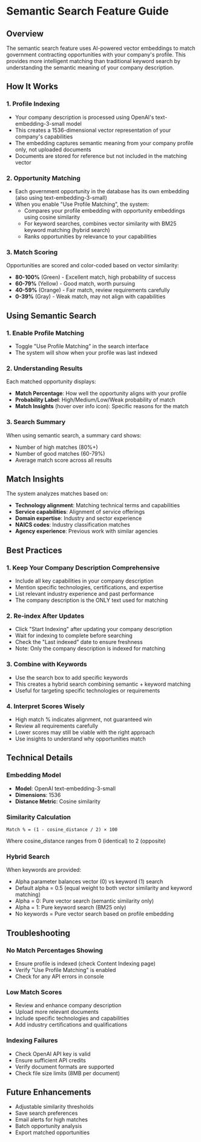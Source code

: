 # Semantic Search Feature Guide

## Overview
The semantic search feature uses AI-powered vector embeddings to match government contracting opportunities with your company's profile. This provides more intelligent matching than traditional keyword search by understanding the semantic meaning of your company description.

## How It Works

### 1. Profile Indexing
- Your company description is processed using OpenAI's text-embedding-3-small model
- This creates a 1536-dimensional vector representation of your company's capabilities
- The embedding captures semantic meaning from your company profile only, not uploaded documents
- Documents are stored for reference but not included in the matching vector

### 2. Opportunity Matching
- Each government opportunity in the database has its own embedding (also using text-embedding-3-small)
- When you enable "Use Profile Matching", the system:
  - Compares your profile embedding with opportunity embeddings using cosine similarity
  - For keyword searches, combines vector similarity with BM25 keyword matching (hybrid search)
  - Ranks opportunities by relevance to your capabilities

### 3. Match Scoring
Opportunities are scored and color-coded based on vector similarity:
- **80-100%** (Green) - Excellent match, high probability of success
- **60-79%** (Yellow) - Good match, worth pursuing
- **40-59%** (Orange) - Fair match, review requirements carefully
- **0-39%** (Gray) - Weak match, may not align with capabilities

## Using Semantic Search

### 1. Enable Profile Matching
- Toggle "Use Profile Matching" in the search interface
- The system will show when your profile was last indexed

### 2. Understanding Results
Each matched opportunity displays:
- **Match Percentage**: How well the opportunity aligns with your profile
- **Probability Label**: High/Medium/Low/Weak probability of match
- **Match Insights** (hover over info icon): Specific reasons for the match

### 3. Search Summary
When using semantic search, a summary card shows:
- Number of high matches (80%+)
- Number of good matches (60-79%)
- Average match score across all results

## Match Insights
The system analyzes matches based on:
- **Technology alignment**: Matching technical terms and capabilities
- **Service capabilities**: Alignment of service offerings
- **Domain expertise**: Industry and sector experience
- **NAICS codes**: Industry classification matches
- **Agency experience**: Previous work with similar agencies

## Best Practices

### 1. Keep Your Company Description Comprehensive
- Include all key capabilities in your company description
- Mention specific technologies, certifications, and expertise
- List relevant industry experience and past performance
- The company description is the ONLY text used for matching

### 2. Re-index After Updates
- Click "Start Indexing" after updating your company description
- Wait for indexing to complete before searching
- Check the "Last indexed" date to ensure freshness
- Note: Only the company description is indexed for matching

### 3. Combine with Keywords
- Use the search box to add specific keywords
- This creates a hybrid search combining semantic + keyword matching
- Useful for targeting specific technologies or requirements

### 4. Interpret Scores Wisely
- High match % indicates alignment, not guaranteed win
- Review all requirements carefully
- Lower scores may still be viable with the right approach
- Use insights to understand why opportunities match

## Technical Details

### Embedding Model
- **Model**: OpenAI text-embedding-3-small
- **Dimensions**: 1536
- **Distance Metric**: Cosine similarity

### Similarity Calculation
```
Match % = (1 - cosine_distance / 2) × 100
```
Where cosine_distance ranges from 0 (identical) to 2 (opposite)

### Hybrid Search
When keywords are provided:
- Alpha parameter balances vector (0) vs keyword (1) search
- Default alpha = 0.5 (equal weight to both vector similarity and keyword matching)
- Alpha = 0: Pure vector search (semantic similarity only)
- Alpha = 1: Pure keyword search (BM25 only)
- No keywords = Pure vector search based on profile embedding

## Troubleshooting

### No Match Percentages Showing
- Ensure profile is indexed (check Content Indexing page)
- Verify "Use Profile Matching" is enabled
- Check for any API errors in console

### Low Match Scores
- Review and enhance company description
- Upload more relevant documents
- Include specific technologies and capabilities
- Add industry certifications and qualifications

### Indexing Failures
- Check OpenAI API key is valid
- Ensure sufficient API credits
- Verify document formats are supported
- Check file size limits (8MB per document)

## Future Enhancements
- Adjustable similarity thresholds
- Save search preferences
- Email alerts for high matches
- Batch opportunity analysis
- Export matched opportunities